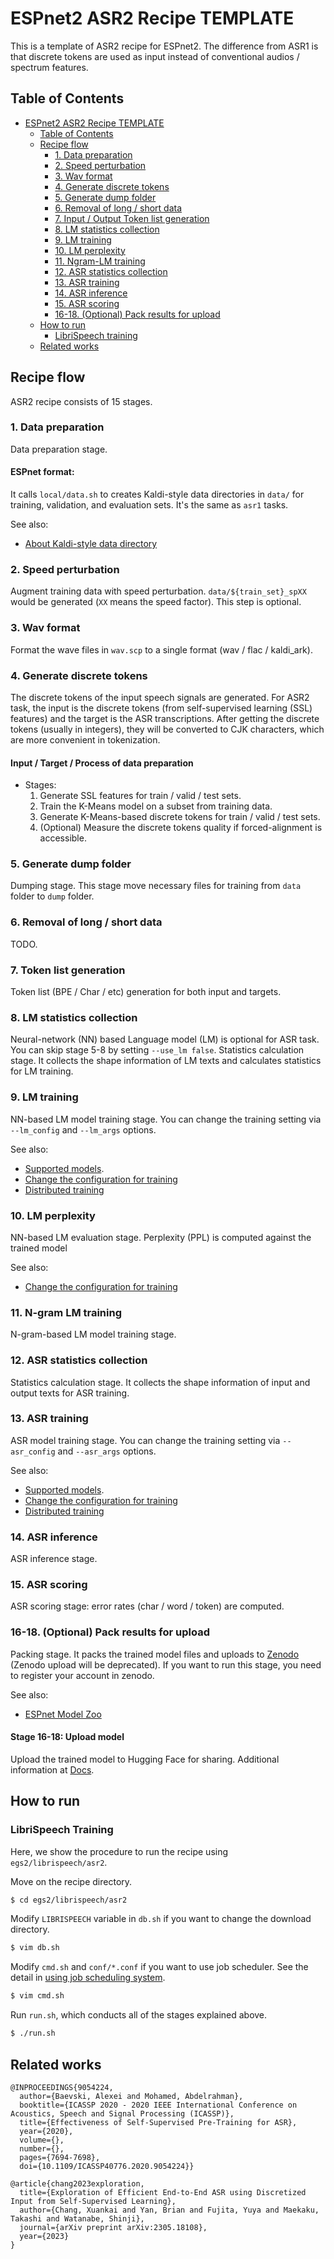 # ESPnet2 ASR2 Recipe TEMPLATE

This is a template of ASR2 recipe for ESPnet2.
The difference from ASR1 is that discrete tokens are used as input instead of conventional audios / spectrum features.

## Table of Contents

* [ESPnet2 ASR2 Recipe TEMPLATE](#espnet2-asr2-recipe-template)
  * [Table of Contents](#table-of-contents)
  * [Recipe flow](#recipe-flow)
    * [1\. Data preparation](#1-data-preparation)
    * [2\. Speed perturbation](#2-speed-perturbation)
    * [3\. Wav format](#3-wav-format)
    * [4\. Generate discrete tokens](#4-generate-discrete-tokens)
    * [5\. Generate dump folder](#5-generate-dump-folder)
    * [6\. Removal of long / short data](#6-removal-of-long--short-data)
    * [7\. Input / Output Token list generation](#7-input-output-token-list-generation)
    * [8\. LM statistics collection](#8-lm-statistics-collection)
    * [9\. LM training](#9-lm-training)
    * [10\. LM perplexity](#10-lm-perplexity)
    * [11\. Ngram-LM training](#11-ngram-lm-training)
    * [12\. ASR statistics collection](#12-asr-statistics-collection)
    * [13\. ASR training](#13-asr-training)
    * [14\. ASR inference](#14-asr-inference)
    * [15\. ASR scoring](#15-asr-scoring)
    * [16\-18\. (Optional) Pack results for upload](#16-18-optional-pack-results-for-upload)
  * [How to run](#how-to-run)
    * [LibriSpeech training](#librispeech-training)
  * [Related works](#related-works)

## Recipe flow

ASR2 recipe consists of 15 stages.

### 1. Data preparation

Data preparation stage.

#### ESPnet format:

It calls `local/data.sh` to creates Kaldi-style data directories in `data/` for training, validation, and evaluation sets. It's the same as `asr1` tasks.

See also:
- [About Kaldi-style data directory](https://github.com/espnet/espnet/tree/master/egs2/TEMPLATE#about-kaldi-style-data-directory)

### 2. Speed perturbation

Augment training data with speed perturbation. `data/${train_set}_spXX` would be generated (`XX` means the speed factor). This step is optional.

### 3. Wav format

Format the wave files in `wav.scp` to a single format (wav / flac / kaldi_ark).

### 4. Generate discrete tokens

The discrete tokens of the input speech signals are generated. For ASR2 task, the input is the discrete tokens (from self-supervised learning (SSL) features) and the target is the ASR transcriptions. After getting the discrete tokens (usually in integers), they will be converted to CJK characters, which are more convenient in tokenization.
#### Input / Target / Process of data preparation

- Stages:
  1. Generate SSL features for train / valid / test sets.
  2. Train the K-Means model on a subset from training data.
  3. Generate K-Means-based discrete tokens for train / valid / test sets.
  4. (Optional) Measure the discrete tokens quality if forced-alignment is accessible.


### 5. Generate dump folder

Dumping stage.
This stage move necessary files for training from `data` folder to `dump` folder.

### 6. Removal of long / short data

TODO.

### 7. Token list generation

Token list (BPE / Char / etc) generation for both input and targets.

### 8. LM statistics collection

Neural-network (NN) based Language model (LM) is optional for ASR task. You can skip stage 5-8 by setting `--use_lm false`.
Statistics calculation stage.
It collects the shape information of LM texts and calculates statistics for LM training.

### 9. LM training

NN-based LM model training stage.
You can change the training setting via `--lm_config` and `--lm_args` options.

See also:
- [Supported models](#supported-models).
- [Change the configuration for training](https://espnet.github.io/espnet/espnet2_training_option.html)
- [Distributed training](https://espnet.github.io/espnet/espnet2_distributed.html)

### 10. LM perplexity

NN-based LM evaluation stage. Perplexity (PPL) is computed against the trained model

See also:
- [Change the configuration for training](https://espnet.github.io/espnet/espnet2_training_option.html)

### 11. N-gram LM training

N-gram-based LM model training stage.


### 12. ASR statistics collection

Statistics calculation stage.
It collects the shape information of input and output texts for ASR training.

### 13. ASR training

ASR model training stage.
You can change the training setting via `--asr_config` and `--asr_args` options.

See also:
- [Supported models](#supported-models).
- [Change the configuration for training](https://espnet.github.io/espnet/espnet2_training_option.html)
- [Distributed training](https://espnet.github.io/espnet/espnet2_distributed.html)

### 14. ASR inference

ASR inference stage.

### 15. ASR scoring

ASR scoring stage: error rates (char / word / token) are computed.

### 16-18. (Optional) Pack results for upload

Packing stage.
It packs the trained model files and uploads to [Zenodo](https://zenodo.org/) (Zenodo upload will be deprecated).
If you want to run this stage, you need to register your account in zenodo.

See also:
- [ESPnet Model Zoo](https://github.com/espnet/espnet_model_zoo)

#### Stage 16-18: Upload model

Upload the trained model to Hugging Face for sharing. Additional information at [Docs](https://espnet.github.io/espnet/espnet2_tutorial.html#packing-and-sharing-your-trained-model).

## How to run

### LibriSpeech Training
Here, we show the procedure to run the recipe using `egs2/librispeech/asr2`.

Move on the recipe directory.
```sh
$ cd egs2/librispeech/asr2
```

Modify `LIBRISPEECH` variable in `db.sh` if you want to change the download directory.
```sh
$ vim db.sh
```

Modify `cmd.sh` and `conf/*.conf` if you want to use job scheduler.
See the detail in [using job scheduling system](https://espnet.github.io/espnet/parallelization.html).
```sh
$ vim cmd.sh
```

Run `run.sh`, which conducts all of the stages explained above.
```sh
$ ./run.sh
```

## Related works
```
@INPROCEEDINGS{9054224,
  author={Baevski, Alexei and Mohamed, Abdelrahman},
  booktitle={ICASSP 2020 - 2020 IEEE International Conference on Acoustics, Speech and Signal Processing (ICASSP)},
  title={Effectiveness of Self-Supervised Pre-Training for ASR},
  year={2020},
  volume={},
  number={},
  pages={7694-7698},
  doi={10.1109/ICASSP40776.2020.9054224}}

@article{chang2023exploration,
  title={Exploration of Efficient End-to-End ASR using Discretized Input from Self-Supervised Learning},
  author={Chang, Xuankai and Yan, Brian and Fujita, Yuya and Maekaku, Takashi and Watanabe, Shinji},
  journal={arXiv preprint arXiv:2305.18108},
  year={2023}
}
```
